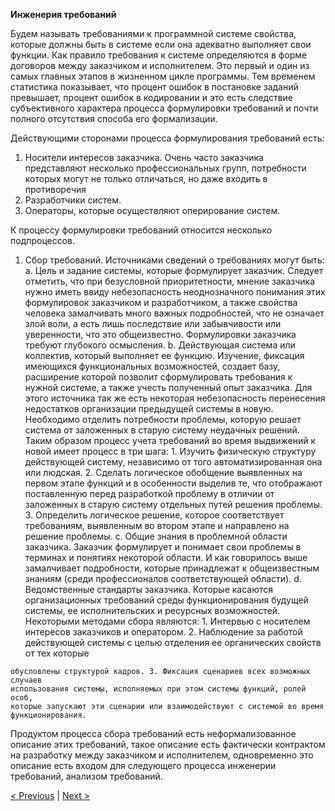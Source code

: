 **Инженерия требований**

Будем называть требованиями к программной системе свойства, которые должны быть в системе
если она адекватно выполняет свои функции. Как правило требования к системе определяются в
форме договоров между заказчиком и исполнителем. Это первый и один из самых главных этапов
в жизненном цикле программы. Тем временем статистика показывает, что процент ошибок в
постановке заданий превышает, процент ошибок в кодировании и это есть следствие
субъективного характера процесса формулировки требований и почти полного отсутствия способа
его формализации.

Действующими сторонами процесса формулирования требований есть:

1. Носители интересов заказчика. Очень часто заказчика представляют несколько
    профессиональных групп, потребности которых могут не только отличаться, но даже
    входить в противоречия
2. Разработчики систем.
3. Операторы, которые осуществляют оперирование систем.

К процессу формулировки требований относится несколько подпроцессов.

1. Сбор требований. Источниками сведений о требованиях могут быть:
    a. Цель и задание системы, которые формулирует заказчик. Следует отметить, что
       при безусловной приоритетности, мнение заказчика нужно иметь ввиду
       небезопасность неоднозначного понимания этих формулировок заказчиком и
       разработчиком, а также свойства человека замалчивать много важных
       подробностей, что не означает злой воли, а есть лишь последствие или
       забывчивости или уверенности, что это общеизвестно. Формулировки заказчика
       требуют глубокого осмысления.
    b. Действующая система или коллектив, который выполняет ее функцию. Изучение,
       фиксация имеющихся функциональных возможностей, создает базу, расширение
       которой позволит сформулировать требования к нужной системе, а также учесть
       полученный опыт заказчика. Для этого источника так же есть некоторая
       небезопасность перенесения недостатков организации предыдущей системы в
       новую. Необходимо отделить потребности проблемы, которую решает система от
       заложенных в старую систему неудачных решений. Таким образом процесс учета
       требований во время выдвижений к новой имеет процесс в три шага: 1. Изучить
       физическую структуру действующей систему, независимо от того
       автоматизированная она или людская. 2. Сделать логическое обобщение
       выявленных на первом этапе функций и в особенности выделив те, что
       отображают поставленную перед разработкой проблему в отличии от заложенных
       в старую систему отдельных путей решения проблемы. 3. Определить логическое
       решение, которое соответствует требованиям, выявленным во втором этапе и
       направлено на решение проблемы.
    c. Общие знания в проблемной области заказчика. Заказчик формулирует и понимает
       свои проблемы в терминах и понятиях некоторой области. И как говорилось выше
       замалчивает подробности, которые принадлежат к общеизвестным знаниям
       (среди профессионалов соответствующей области).
    d. Ведомственные стандарты заказчика. Которые касаются организационных
       требований среды функционирования будущей системы, ее исполнительских и
       ресурсных возможностей. Некоторыми методами сбора являются: 1. Интервью с
       носителем интересов заказчиков и оператором. 2. Наблюдение за работой
       действующей системы с целью отделения ее органических свойств от тех которые


```
обусловлены структурой кадров. 3. Фиксация сценариев всех возможных случаев
использования системы, исполняемых при этом системы функций, ролей особ,
которые запускают эти сценарии или взаимодействуют с системой во время
функционирования.
```
Продуктом процесса сбора требований есть неформализованное описание этих требований, такое
описание есть фактически контрактом на разработку между заказчиком и исполнителем,
одновременно это описание есть входом для следующего процесса инженерии требований,
анализом требований.


[< Previous](2.md) | [Next >](4.md)